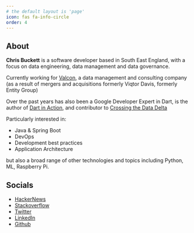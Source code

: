 ```yaml
---
# the default layout is 'page'
icon: fas fa-info-circle
order: 4
---
```


## About

**Chris Buckett** is a software developer based in South East England, with a focus on data engineering, data management and data governance.

Currently working for [Valcon](https://valcon.com), a data management and consulting company 
(as a result of mergers and acquisitions formerly Viqtor Davis, formerly Entity Group)

Over the past years has also been a Google Developer Expert in Dart, 
is the author of [Dart in Action](https://www.amazon.co.uk/Dart-Action-Chris-Buckett/dp/1617290866), 
and contributor to [Crossing the Data Delta](https://www.amazon.co.uk/Crossing-Data-Delta-Turn-information-ebook/dp/B01M2XRFLN)

Particularly interested in:

* Java & Spring Boot
* DevOps
* Development best practices
* Application Architecture

but also a broad range of other technologies and topics including Python, ML, Raspberry Pi.


## Socials

* [HackerNews](https://news.ycombinator.com/user?id=chrisbuc)
* [Stackoverflow](https://stackoverflow.com/users/444738/chris-buckett)
* [Twitter](https://twitter.com/chr12bu)
* [LinkedIn](https://www.linkedin.com/in/chrisbuckett)
* [Github](https://github.com/chrisbu)
